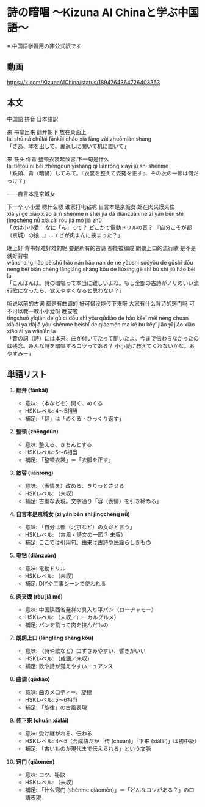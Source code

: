# 詩の暗唱 〜Kizuna AI Chinaと学ぶ中国語〜
※ 中国語学習用の非公式訳です

## 動画
https://x.com/KizunaAIChina/status/1894764364726403363

## 本文

中国語 拼音 日本語訳

来 书拿出来 翻开朝下 放在桌面上  
lái  shū ná chūlái  fānkāi cháo xià  fàng zài zhuōmiàn shàng  
「さあ、本を出して、裏返しに開いて机に置いて」  

来 铁头 你背 整顿衣裳起敛容 下一句是什么  
lái  tiětóu  nǐ bèi  zhěngdùn yīshang qǐ liǎnróng  xiàyī jù shì shénme  
「鉄頭、背（暗誦）してみて。『衣裳を整えて姿勢を正す』、その次の一節は何だっけ？」  

——自言本是京城女  

下一个 小小爱 嗯什么嗯 谁家打电钻呢 自言本是京城女 虾在肉夹馍夹住  
xià yī gè  xiǎo xiǎo ài  ń shénme ń  shéi jiā dǎ diànzuàn ne  zì yán běn shì jīngchéng nǚ  xiā zài ròu jiā mó jiā zhù  
「次は小小愛… なに「ん」って？ どこかで電動ドリルの音？ 『自分こそが都（京城）の娘…』…エビが肉まんに挟まった？」  

晚上好 背书好难好难的呢 要是所有的古诗 都能被编成 朗朗上口的流行歌 是不是就好背啦  
wǎnshang hǎo  bèishū hǎo nán hǎo nán de ne  yàoshi suǒyǒu de gǔshī  dōu néng bèi biān chéng  lǎnglǎng shàng kǒu de liúxíng gē  shì bù shì jiù hǎo bèi la  
「こんばんは。詩の暗唱って本当に難しいよね。もし全部の古詩がノリのいい流行歌になったら、覚えやすくなると思わない？」  

听说以前的古词 都是有曲调的 好可惜没能传下来呀 大家有什么背诗的窍门吗 可不可以教一教小小爱呀 晚安啦  
tīngshuō yǐqián de gǔ cí  dōu shì yǒu qǔdiào de  hǎo kěxī méi néng chuán xiàlái ya  dàjiā yǒu shénme bèishī de qiàomén ma  kě bù kěyǐ jiāo yī jiāo xiǎo xiǎo ài ya  wǎn’ān la  
「昔の詞（詩）には本来、曲が付いてたって聞いたよ。今まで伝わらなかったのは残念。みんな詩を暗唱するコツってある？ 小小愛に教えてくれないかな。おやすみー」  

## 単語リスト

1. **翻开 (fānkāi)**
   - 意味: （本などを）開く、めくる  
   - HSKレベル: 4～5相当  
   - 補足: 「翻」は「めくる・ひっくり返す」

2. **整顿 (zhěngdùn)**
   - 意味: 整える、きちんとする  
   - HSKレベル: 5～6相当  
   - 補足: 「整顿衣裳」＝「衣服を正す」

3. **敛容 (liǎnróng)**
   - 意味: （表情を）改める、きりっとさせる  
   - HSKレベル: （未収）  
   - 補足: 古風な表現。文字通り「容（表情）を引き締める」

4. **自言本是京城女 (zì yán běn shì jīngchéng nǚ)**
   - 意味: 「自分は都（北京など）の女だと言う」  
   - HSKレベル: （古風・詩文の一節？ 未収）  
   - 補足: ここでは引用句。由来は古詩や民謡らしきもの

5. **电钻 (diànzuàn)**
   - 意味: 電動ドリル  
   - HSKレベル: （未収）  
   - 補足: DIYや工事シーンで使われる

6. **肉夹馍 (ròu jiā mó)**
   - 意味: 中国陝西省発祥の具入り平パン（ローヂャモー）  
   - HSKレベル: （未収／ローカルグルメ）  
   - 補足: パンを割って肉を挟んだもの

7. **朗朗上口 (lǎnglǎng shàng kǒu)**
   - 意味: （詩や歌など）口ずさみやすい、響きがいい  
   - HSKレベル: （成語／未収）  
   - 補足: 歌や詩が覚えやすいニュアンス

8. **曲调 (qǔdiào)**
   - 意味: 曲のメロディー、旋律  
   - HSKレベル: 5～6相当  
   - 補足: 「旋律」の古風表現

9. **传下来 (chuán xiàlái)**
   - 意味: 受け継がれる、伝わる  
   - HSKレベル: 4～5（合成語だが「传 (chuán)」「下来 (xiàlái)」は初中級）  
   - 補足: 「古いものが現代まで伝えられる」という文脈

10. **窍门 (qiàomén)**
    - 意味: コツ、秘訣  
    - HSKレベル: （未収）  
    - 補足: 「什么窍门 (shénme qiàomén)」＝「どんなコツがある？」の口語表現

